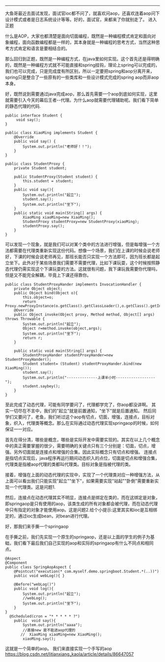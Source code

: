 
---
大鱼哥最近去面试发现，面试官ioc都不问了，就喜欢问aop，还喜欢连着aop问下设计模式或者是日志系统设计等等。好的，面试官，来都来了你就别走了。
进入正题

什么是AOP，大家也都清楚是面向切面编程，既然是一种编程模式肯定和面向对象编程，面向函数编程都是一样的，其本身就是一种编程的思考方式，当然这种思考方式肯定和语言是要相结合的。

那么回归到正题，既然是一种编程方式，在java里如何实现。这个首先还是得明确的，既然是一种编程方式就不可能直接和spring挂钩，理论上spring可以完成的，我们也可以完成，只是完成度有所区别，所以一定要把spring和aop分离开来，spring只是整合了一些原有的一些类库和一些设计模式完成的spring aop而非aop本身。

好，既然说到需要通过java完成aop，那么首先需要一个aop到底如何实现，这里就需要引入今天的幕后王者--代理。为什么aop就需要代理辅助呢。我们看下简单的静态代理的代码.

```
public interface Student {
     void say();
}
```


```
public class XiaoMing implements Student {
    @Override
    public void say() {
        System.out.println("老师好！！");
    }
}
```

```
public class StudentProxy {
    private Student student;

    public StudentProxy(Student student) {
        this.student = student;
    }
    public void say(){
        System.out.println("起立");
        student.say();
        System.out.println("坐下");
    }
    public static void main(String[] args) {
        XiaoMing xiaoMing=new XiaoMing();
        StudentProxy studentProxy=new StudentProxy(xiaoMing);
        studentProxy.say();
    }
}
```
可以发现一个现象，就是我们可以对某个类中的方法进行增强，但是每增强一个方法都需要在代理类重新实现这份代码。想像一个场景，我们在上课的时候会说老师好，下课的时候会说老师再见，那班长能否只实现一个方法即可，因为班长都是起立坐下。此外对于某些场景我们需要不需要代理，比如下课玩耍，这个时候按照静态代理仍需实现这个下课玩耍的方法。这就很有问题，我下课玩我需要你代理吗，但是又不能完全解耦，毕竟上下课还得靠你。

```
public class StudentProxyHander implements InvocationHandler {
    private Object object;
    public Object bind(Object o){
        this.object=o;
        return Proxy.newProxyInstance(o.getClass().getClassLoader(),o.getClass().getInterfaces(),this);}
    @Override
    public Object invoke(Object proxy, Method method, Object[] args) throws Throwable {
        System.out.println("起立");
        Object r=method.invoke(object,args);
        System.out.println("坐下");
        return r;
    }

    public static void main(String[] args) {
        StudentProxyHander studentProxyHander=new StudentProxyHander();
        Student student= (Student) studentProxyHander.bind(new XiaoMing());
        student.say();
        System.out.println("--------------上课半小时------------------");
        student.saybey();
    }
}
```
至此完成了动态代理，可能有同学要问了，代理都学完了，你aop都没讲啊。
其实一切尽在不言中，我们的"起立"就是前置通知，"坐下"就是后置通知。
然后同学们又要问了，老鱼，我们听过这个aop有切点，切面，增强，连接点，目标对象，织入，代理类等概念。那么在实际通过动态代理实现springaop的时候，如何保证一一对应。

首先在得分清，哪些是概念，哪些是实际开发中需要实现的。其实在以上几个概念中的真正需要掌握的很少，需要明确的关键点只有三个分别是：切面，切点，增强。另外切面就是连接点和增强的合集。因此实际概念只有切点和增强。
连接点是指切点实现后，java程序再运行期间动态织入的点位，切面是切点和增强合集，代理类是指被aop代理的类都叫代理类。目标对象是指被代理的类。

接着，增强在上面的动态代理的实现中，实现了一个代理类对应一种增强方法，从上面可以看出我们只能实现"起立""坐下"，如果需要实现"站起""卧倒"需要重新实现一个代理类。这是问题1.

然后，连接点在动态代理其实不明显，连接点是绑定在类的，而在这绑定是对象，即springaop是只有使用的aop，该类生成的所有对象都会被代理，而在动态代理中只有指定的对象才能使用aop。这是问题2.给个小提示:这里其实和ioc是互相绑定的，通过ioc生成bean，对bean进行代理。

好，那我们来手撕一个springaop

在手撕之前，我们先实现一个原生的springaop，还是以上面的学生的例子为基础，我们看下最后我们自己实现的aop和实际的springaop有什么不同点和相同点。


```
@Aspect
@Component
public class SpringAopAspect {
    @Pointcut("execution(* com.myself.demo.springboot.Student.*(..))")
    public void webLog(){ }

    @Before("webLog()")
    public void log(){
        System.out.println("起立");
        //webLog();
        System.out.println("坐下");
    }
}
  @Scheduled(cron = "* * * * * ?")
    public  void say(){
        System.out.println("aaaa");
        //直接new 是不能进aop代理的
       //  XiaoMing xiaoMing=new XiaoMing();
        xiaoMing.say();
```
这就是一个简单的aop。
我们来直接实现一个手写的aop
https://blog.csdn.net/litianxiang_kaola/article/details/86647057















